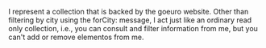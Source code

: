 I represent a collection that is backed by the goeuro website. Other than filtering by city using the forCity: message, I act just like an ordinary read only collection, i.e., you can consult and filter information from me, but you can't add or remove elementos from me. 